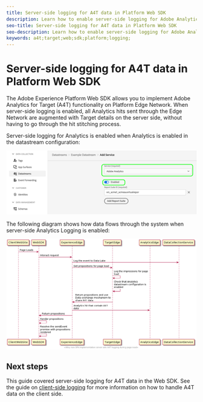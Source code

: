 ```yaml
---
title: Server-side logging for A4T data in Platform Web SDK
description: Learn how to enable server-side logging for Adobe Analytics for Target (A4T) using the Experience Platform Web SDK.
seo-title: Server-side logging for A4T data in Platform Web SDK
seo-description: Learn how to enable server-side logging for Adobe Analytics for Target (A4T) using the Experience Platform Web SDK.
keywords: a4t;target;web;sdk;platform;logging;
---
```

# Server-side logging for A4T data in Platform Web SDK

The Adobe Experience Platform Web SDK allows you to implement Adobe Analytics for Target (A4T) functionality on Platform Edge Network. When server-side logging is enabled, all Analytics hits sent through the Edge Network are augmented with Target details on the server side, without having to go through the hit stitching process. 

Server-side logging for Analytics is enabled when Analytics is enabled in the datastream configuration:

![Analytics datastream configuration enabled](../assets/enable-analytics-datastream.png)

The following diagram shows how data flows through the system when server-side Analytics Logging is enabled:

![Server-side logging flow](../assets/analytics-server-side-logging.png)

## Next steps

This guide covered server-side logging for A4T data in the Web SDK. See the guide on [client-side logging](./client-side.md) for more information on how to handle A4T data on the client side.
